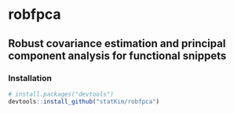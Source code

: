 # robfpca

## Robust covariance estimation and principal component analysis for functional snippets

### Installation
```r
# install.packages("devtools")
devtools::install_github("statKim/robfpca")
```
